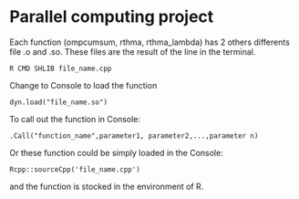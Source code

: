 # Parallel computing project

Each function (ompcumsum, rthma, rthma_lambda) has 2 others differents file .o and .so. These files are the result of the line in the terminal.
```
R CMD SHLIB file_name.cpp
```
Change to Console to load the function 
```
dyn.load("file_name.so")
```
To call out the function in Console:
```
.Call("function_name",parameter1, parameter2,...,parameter n)
```


Or these function could be simply loaded in the Console:
```
Rcpp::sourceCpp('file_name.cpp')
```
and the function is stocked in the environment of R.

